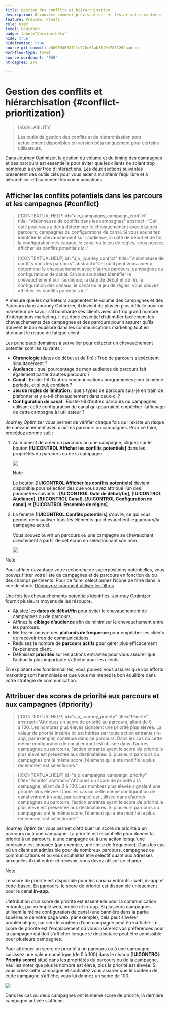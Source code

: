 ```yaml
---
title: Gestion des conflits et hiérarchisation
description: Découvrez comment prévisualiser et tester votre contenu.
feature: Preview, Proofs
role: User
level: Beginner
badge: label="Version bêta"
hide: true
hidefromtoc: true
source-git-commit: c609694693f11c77bc61ab31f0e7851262aadcce
workflow-type: tm+mt
source-wordcount: '950'
ht-degree: 27%

---
```



# Gestion des conflits et hiérarchisation {#conflict-prioritization}

>[!AVAILABILITY]
>
>Les outils de gestion des conflits et de hiérarchisation sont actuellement disponibles en version bêta uniquement pour certains utilisateurs.

Dans Journey Optimizer, la gestion du volume et du timing des campagnes et des parcours est essentielle pour éviter que les clients ne soient trop nombreux à avoir trop d’interactions. Les deux sections suivantes présentent des outils clés pour vous aider à maintenir l’équilibre et à hiérarchiser efficacement les communications.

## Afficher les conflits potentiels dans les parcours et les campagnes {#conflict}

>[!CONTEXTUALHELP]
>id="ajo_campaigns_campaign_conflict"
>title="Visionneuse de conflits dans les campagnes"
>abstract="Cet outil peut vous aider à déterminer le chevauchement avec d’autres parcours, campagnes ou configurations de canal. Si vous souhaitez identifier le chevauchement sur l’audience, la date de début et de fin, la configuration des canaux, le canal ou le jeu de règles, vous pouvez afficher les conflits potentiels ici."

>[!CONTEXTUALHELP]
>id="ajo_journey_conflict"
>title="Visionneuse de conflits dans les parcours"
>abstract="Cet outil peut vous aider à déterminer le chevauchement avec d’autres parcours, campagnes ou configurations de canal. Si vous souhaitez identifier le chevauchement sur l’audience, la date de début et de fin, la configuration des canaux, le canal ou le jeu de règles, vous pouvez afficher les conflits potentiels ici."

À mesure que les marketeurs augmentent le volume des campagnes et des Parcours dans Journey Optimizer, il devient de plus en plus difficile pour un marketeur de savoir s’il bombarde ses clients avec un trop grand nombre d’interactions marketing. il est donc essentiel d’identifier facilement les chevauchements des campagnes et des parcours pour s’assurer qu’ils trouvent le bon équilibre dans les communications marketing tout en atténuant le risque de fatigue client.

Les principaux domaines à surveiller pour détecter un chevauchement potentiel sont les suivants :

* **Chronologie** (dates de début et de fin) : Trop de parcours s’exécutent simultanément ?
* **Audience** : quel pourcentage de mon audience de parcours fait également partie d’autres parcours ?
* **Canal** : Existe-t-il d’autres communications programmées pour la même période, et si oui, combien ?
* **Jeu de règles de limitation** : quels types de parcours suis-je en train de plafonner et y a-t-il chevauchement dans ceux-ci ?
* **Configuration de canal** : Existe-t-il d’autres parcours ou campagnes utilisant cette configuration de canal qui pourraient empêcher l’affichage de cette campagne à l’utilisateur ?

Journey Optimizer vous permet de vérifier chaque fois qu’il existe un risque de chevauchement avec d’autres parcours ou campagnes. Pour ce faire, procédez comme suit :

1. Au moment de créer un parcours ou une campagne, cliquez sur le bouton **[!UICONTROL Afficher les conflits potentiels]** dans les propriétés du parcours ou de la campagne.

   ![](assets/view-conflicts.png)

   >[!NOTE]
   >
   >Le bouton **[!UICONTROL Afficher les conflits potentiels]** devient disponible pour sélection dès que vous avez attribué l’un des paramètres suivants : **[!UICONTROL Date de début/fin]**, **[!UICONTROL Audience]**, **[!UICONTROL Canal]**, **[!UICONTROL Configuration de canal]** et **[!UICONTROL Ensemble de règles]**.

1. La fenêtre **[!UICONTROL Conflits potentiels]** s’ouvre, ce qui vous permet de visualiser tous les éléments qui chevauchent le parcours/la campagne actuel.

   Vous pouvez ouvrir un parcours ou une campagne se chevauchant directement à partir de cet écran en sélectionnant son nom.

   ![](assets/potential-conflicts.png)

>[!NOTE]
>
>Pour affiner davantage votre recherche de superpositions potentielles, vous pouvez filtrer votre liste de campagnes et de parcours en fonction du ou des champs pertinents. Pour ce faire, sélectionnez l’icône de filtre dans la vue de stock. [Découvrez comment utiliser les filtres](../start/search-filter-categorize.md#filter-lists)

Une fois les chevauchements potentiels identifiés, Journey Optimizer fournit plusieurs moyens de les résoudre.

* Ajustez les **dates de début/fin** pour éviter le chevauchement de campagnes ou de parcours.
* Affinez le **ciblage d’audience** afin de minimiser le chevauchement entre les parcours.
* Mettez en oeuvre des **plafonds de fréquence** pour empêcher les clients de recevoir trop de communications.
* Réduisez le nombre de **parcours actifs** pour gérer plus efficacement l’expérience client.
* Définissez **priorités** sur les actions entrantes pour vous assurer que l’action la plus importante s’affiche pour les clients.

En exploitant ces fonctionnalités, vous pouvez vous assurer que vos efforts marketing sont harmonisés et que vous maintenez le bon équilibre dans votre stratégie de communication.

## Attribuer des scores de priorité aux parcours et aux campagnes {#priority}

>[!CONTEXTUALHELP]
>id="ajo_journey_priority"
>title="Priorité"
>abstract="Attribuez un score de priorité au parcours, allant de 0 à 100. Les nombres plus élevés signalent une priorité plus élevée. La valeur de priorité insérée ici est héritée par toute action entrante (in-app, par exemple) contenue dans ce parcours. Dans les cas où cette même configuration de canal entrant est utilisée dans d’autres campagnes ou parcours, l’action entrante ayant le score de priorité le plus élevé est présentée aux destinataires. Si plusieurs parcours ou campagnes ont le même score, l’élément qui a été modifié le plus récemment est sélectionné."

>[!CONTEXTUALHELP]
>id="ajo_campaigns_campaign_priority"
>title="Priorité"
>abstract="Attribuez un score de priorité à la campagne, allant de 0 à 100. Les nombres plus élevés signalent une priorité plus élevée. Dans les cas où cette même configuration de canal entrant (in-app, par exemple) est utilisée dans d’autres campagnes ou parcours, l’action entrante ayant le score de priorité le plus élevé est présentée aux destinataires. Si plusieurs parcours ou campagnes ont le même score, l’élément qui a été modifié le plus récemment est sélectionné."

Journey Optimizer vous permet d’attribuer un score de priorité à un parcours ou à une campagne. La priorité est essentielle pour donner la priorité à un parcours, à une campagne ou à une action lorsqu’une contrainte est imposée (par exemple, une limite de fréquence). Dans les cas où un client est admissible pour de nombreux parcours, campagnes ou communications et où vous souhaitez être sélectif quant aux adresses auxquelles il doit entrer et recevoir, vous devez utiliser ce champ.

>[!NOTE]
>
>Le score de priorité est disponible pour les canaux entrants : web, in-app et code-based. En parcours, le score de priorité est disponible uniquement pour le canal **in-app**.

L’attribution d’un score de priorité est essentielle pour la communication entrante, par exemple web, mobile et in-app. Si plusieurs campagnes utilisent la même configuration de canal (une bannière dans la partie supérieure de votre page web, par exemple), cela peut s’avérer problématique, car seul le contenu d’une campagne peut être affiché. Le score de priorité est l&#39;emplacement où vous insérerez vos préférences pour la campagne qui doit s&#39;afficher lorsque le destinataire peut être admissible pour plusieurs campagnes.

Pour attribuer un score de priorité à un parcours ou à une campagne, saisissez une valeur numérique (de 0 à 100) dans le champ **[!UICONTROL Priority score]** situé dans les propriétés du parcours ou de la campagne. Veuillez noter que plus le nombre est élevé, plus la priorité est élevée. Si vous créez cette campagne et souhaitez vous assurer que le contenu de cette campagne s’affiche, vous lui donnez un score de 100.

![](assets/priority-score.png)

Dans les cas où deux campagnes ont le même score de priorité, la dernière campagne activée s’affiche.
